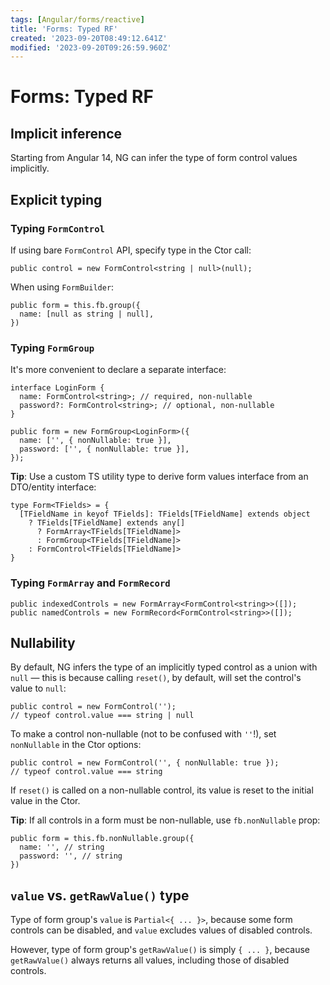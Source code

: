 ```yaml
---
tags: [Angular/forms/reactive]
title: 'Forms: Typed RF'
created: '2023-09-20T08:49:12.641Z'
modified: '2023-09-20T09:26:59.960Z'
---
```


# Forms: Typed RF


## Implicit inference

Starting from Angular 14, NG can infer the type of form control values implicitly.


## Explicit typing


### Typing `FormControl`

If using bare `FormControl` API, specify type in the Ctor call:
```
public control = new FormControl<string | null>(null);
```

When using `FormBuilder`:
```
public form = this.fb.group({
  name: [null as string | null],
})
```


### Typing `FormGroup`

It's more convenient to declare a separate interface:
```
interface LoginForm {
  name: FormControl<string>; // required, non-nullable
  password?: FormControl<string>; // optional, non-nullable
}

public form = new FormGroup<LoginForm>({
  name: ['', { nonNullable: true }],
  password: ['', { nonNullable: true }],
});
```

**Tip**: Use a custom TS utility type to derive form values interface from an DTO/entity interface:
```
type Form<TFields> = {
  [TFieldName in keyof TFields]: TFields[TFieldName] extends object
    ? TFields[TFieldName] extends any[]
      ? FormArray<TFields[TFieldName]>
      : FormGroup<TFields[TFieldName]>
    : FormControl<TFields[TFieldName]>
}
```


### Typing `FormArray` and `FormRecord`

```
public indexedControls = new FormArray<FormControl<string>>([]);
public namedControls = new FormRecord<FormControl<string>>([]);
```

## Nullability

By default, NG infers the type of an implicitly typed control as a union with `null` &mdash; this is because calling `reset()`, by default, will set the control's value to `null`:
```
public control = new FormControl('');
// typeof control.value === string | null
```

To make a control non-nullable (not to be confused with `''`!), set `nonNullable` in the Ctor options:
```
public control = new FormControl('', { nonNullable: true });
// typeof control.value === string
```

If `reset()` is called on a non-nullable control, its value is reset to the initial value in the Ctor.

**Tip**: If all controls in a form must be non-nullable, use `fb.nonNullable` prop:
```
public form = this.fb.nonNullable.group({
  name: '', // string
  password: '', // string
})
```


## `value` vs. `getRawValue()` type

Type of form group's `value` is `Partial<{ ... }>`, because 
some form controls can be disabled, and `value` excludes values of disabled controls.

However, type of form group's `getRawValue()` is simply `{ ... }`, because `getRawValue()` always returns all values, including those of disabled controls.

